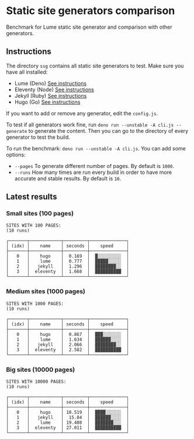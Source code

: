 # Static site generators comparison

Benchmark for Lume static site generator and comparison with other generators.

## Instructions

The directory `ssg` contains all static site generators to test. Make sure you have all installed:

- Lume (Deno) [See instructions](https://lumeland.github.io/)
- Eleventy (Node) [See instructions](https://www.11ty.dev/)
- Jekyll (Ruby) [See instructions](https://jekyllrb.com/)
- Hugo (Go) [See instructions](https://gohugo.io/)

If you want to add or remove any generator, edit the `config.js`.

To test if all generators work fine, run `deno run --unstable -A cli.js --generate` to generate the content. Then you can go to the directory of every generator to test the build.

To run the benchmark: `deno run --unstable -A cli.js`. You can add some options:

- `--pages` To generate different number of pages. By default is `1000`.
- `--runs` How many times are run every build in order to have more accurate and stable results. By default is `10`.

## Latest results

### Small sites (100 pages)

```
SITES WITH 100 PAGES:
(10 runs)

┌───────┬────────────┬─────────┬──────────────┐
│ (idx) │    name    │ seconds │    speed     │
├───────┼────────────┼─────────┼──────────────┤
│   0   │    hugo    │  0.169  │  ▓░░░░░░░░░  │
│   1   │    lume    │  0.777  │  ▓▓▓▓▓░░░░░  │
│   2   │   jekyll   │  1.296  │  ▓▓▓▓▓▓▓▓░░  │
│   3   │  eleventy  │  1.668  │  ▓▓▓▓▓▓▓▓▓▓  │
└───────┴────────────┴─────────┴──────────────┘
```

### Medium sites (1000 pages)

```
SITES WITH 1000 PAGES:
(10 runs)

┌───────┬────────────┬─────────┬──────────────┐
│ (idx) │    name    │ seconds │    speed     │
├───────┼────────────┼─────────┼──────────────┤
│   0   │    hugo    │  0.867  │  ▓▓▓░░░░░░░  │
│   1   │    lume    │  1.634  │  ▓▓▓▓▓▓░░░░  │
│   2   │   jekyll   │  2.066  │  ▓▓▓▓▓▓▓▓░░  │
│   3   │  eleventy  │  2.582  │  ▓▓▓▓▓▓▓▓▓▓  │
└───────┴────────────┴─────────┴──────────────┘
```

### Big sites (10000 pages)

```
SITES WITH 10000 PAGES:
(10 runs)

┌───────┬────────────┬─────────┬──────────────┐
│ (idx) │    name    │ seconds │    speed     │
├───────┼────────────┼─────────┼──────────────┤
│   0   │    hugo    │ 10.519  │  ▓▓▓▓░░░░░░  │
│   1   │   jekyll   │  15.84  │  ▓▓▓▓▓▓░░░░  │
│   2   │    lume    │ 19.408  │  ▓▓▓▓▓▓▓░░░  │
│   3   │  eleventy  │ 27.011  │  ▓▓▓▓▓▓▓▓▓▓  │
└───────┴────────────┴─────────┴──────────────┘
```